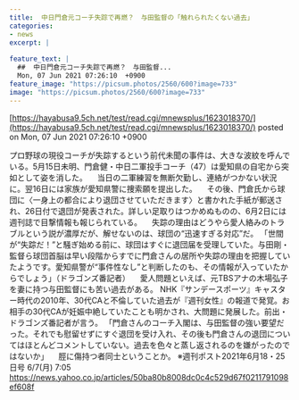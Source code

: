 ```yaml
---
title:  中日門倉元コーチ失踪で再燃？　与田監督の「触れられたくない過去」  
categories:
- news
excerpt: |
  
feature_text: |
  ##  中日門倉元コーチ失踪で再燃？　与田監督...
  Mon, 07 Jun 2021 07:26:10  +0900
feature_image: "https://picsum.photos/2560/600?image=733"
image: "https://picsum.photos/2560/600?image=733"
---
```


[https://hayabusa9.5ch.net/test/read.cgi/mnewsplus/1623018370/](https://hayabusa9.5ch.net/test/read.cgi/mnewsplus/1623018370/)
posted on Mon, 07 Jun 2021 07:26:10  +0900

<!--more-->

プロ野球の現役コーチが失踪するという前代未聞の事件は、大きな波紋を呼んでいる。5月15日未明、門倉健・中日二軍投手コーチ（47）は愛知県の自宅から突如として姿を消した。 　当日の二軍練習を無断欠勤し、連絡がつかない状況に。翌16日には家族が愛知県警に捜索願を提出した。 　その後、門倉氏から球団に〈一身上の都合により退団させていただきます〉と書かれた手紙が郵送され、26日付で退団が発表された。詳しい足取りはつかめぬものの、6月2日には週刊誌で目撃情報も報じられている。 　失踪の理由はどうやら愛人絡みのトラブルという説が濃厚だが、解せないのは、球団の“迅速すぎる対応”だ。 「世間が“失踪だ！”と騒ぎ始める前に、球団はすぐに退団届を受理していた。与田剛・監督ら球団首脳は早い段階からすでに門倉さんの居所や失踪の理由を把握していたようです。愛知県警が“事件性なし”と判断したのも、その情報が入っていたからでしょう」（ドラゴンズ番記者） 　愛人問題といえば、元TBSアナの木場弘子を妻に持つ与田監督にも苦い過去がある。 NHK『サンデースポーツ』キャスター時代の2010年、30代CAと不倫していた過去が『週刊女性』の報道で発覚。お相手の30代CAが妊娠中絶していたことも明かされ、大問題に発展した。前出・ドラゴンズ番記者が言う。 「門倉さんのコーチ入閣は、与田監督の強い要望だった。それでも慰留せずにすぐ退団を受け入れ、その後も門倉さんの退団についてはほとんどコメントしていない。過去を色々と蒸し返されるのを嫌がったのではないか」 　脛に傷持つ者同士ということか。 ※週刊ポスト2021年6月18・25日号 6/7(月) 7:05 https://news.yahoo.co.jp/articles/50ba80b8008dc0c4c529d67f0211791098ef608f
